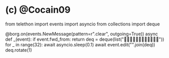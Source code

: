 
# (c) @Cocain09

from telethon import events
import asyncio
from collections import deque


@borg.on(events.NewMessage(pattern=r"\.clear", outgoing=True))
async def _(event):
	if event.fwd_from:
		return
	deq = deque(list("📖📓📖📕📖📘📖📙📖📗📖📒"))
	for _ in range(32):
		await asyncio.sleep(0.1)
		await event.edit("".join(deq))
		deq.rotate(1)
    
